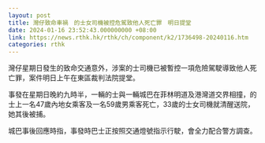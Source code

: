 ```yaml
---
layout: post
title: 灣仔致命車禍　的士女司機被控危駕致他人死亡罪　明日提堂
date: 2024-01-16 23:52:43.000000000 +08:00
link: https://news.rthk.hk/rthk/ch/component/k2/1736498-20240116.htm
categories: rthk
---
```


灣仔星期日發生的致命交通意外，涉案的士司機已被暫控一項危險駕駛導致他人死亡罪，案件明日上午在東區裁判法院提堂。

事發在星期日晚約九時半，一輛的士與一輛城巴在菲林明道及港灣道交界相撞，的士上一名47歲內地女乘客及一名59歲男乘客死亡，33歲的士女司機就清醒送院，她其後被捕。

城巴事後回應時指，事發時巴士正按照交通燈號指示行駛，會全力配合警方調查。
